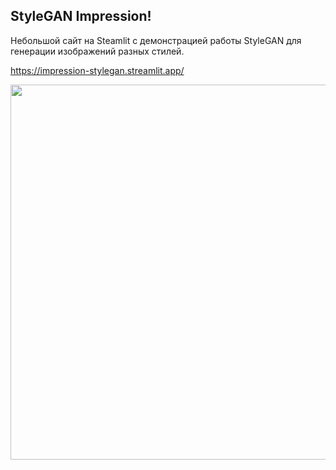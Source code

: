 ## StyleGAN Impression!

Небольшой сайт на Steamlit с демонстрацией работы StyleGAN для генерации изображений разных стилей.

https://impression-stylegan.streamlit.app/

<img src="https://github.com/Bravi-study/impressionist-stylegan/blob/main/screen.png" height="600"/>
